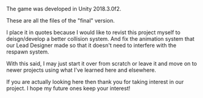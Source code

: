The game was developed in Unity 2018.3.0f2.

These are all the files of the "final" version. 

I place it in quotes because I would like to revist this project myself to deisgn/develop a better collision system. And fix the animation system that our Lead Designer made so that it doesn't need to interfere with the respawn system.

With this said, I may just start it over from scratch or leave it and move on to newer projects using what I've learned here and elsewhere. 

If you are actually looking here then thank you for taking interest in our project. I hope my future ones keep your interest!
